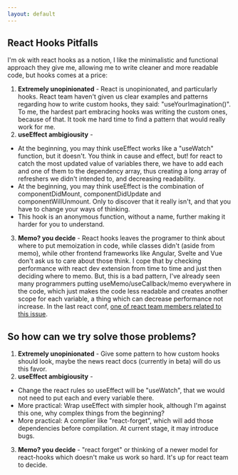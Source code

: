 ```yaml
---
layout: default
---
```

## React Hooks Pitfalls

I'm ok with react hooks as a notion, I like the minimalistic and functional approach they give me, allowing me to write cleaner and more readable code, but hooks comes at a price:

1. __Extremely unopinionated__ - React is unopinionated, and particularly hooks. React team haven't given us clear examples and patterns regarding how to write custom hooks, they said: "useYourImagination()". To me, the hardest part embracing hooks was writing the custom ones, because of that. It took me hard time to find a pattern that would really work for me. 
2. __useEffect ambigiousity__ -
  - At the beginning, you may think useEffect works like a "useWatch" function, but it doesn't. You think in cause and effect, but! for react to catch the most updated value of variables there, we have to add each and one of them to the dependency array, thus creating a long array of refreshers we didn't intended to, and decreasing readability. 
  - At the beginning, you may think useEffect is the combination of componentDidMount, componentDidUpdate and componentWillUnmount. Only to discover that it really isn't, and that you have to change your ways of thinking. 
  - This hook is an anonymous function, without a name, further making it harder for you to understand. 
3. __Memo? you decide__ - React hooks leaves the programer to think about where to put memoization in code, while classes didn't (aside from memo), while other frontend frameworks like Angular, Svelte and Vue don't ask us to care about those think. I cope that by checking performance with react dev extension from time to time and just then deciding where to memo. But, this is a bad pattern, I've already seen many programmers putting useMemo/useCallback/memo everywhere in the code, which just makes the code less readable and creates another scope for each variable, a thing which can decrease performance not increase.
In the last react conf, [one of react team members related to this issue](https://www.youtube.com/watch?v=lGEMwh32soc).

## So how can we try solve those problems? 
1. __Extremely unopinionated__ - Give some pattern to how custom hooks should look, maybe the news react docs (currently in beta) will do us this favor. 
2. __useEffect ambigiousity__ - 
  - Change the react rules so useEffect will be "useWatch", that we would not need to put each and every variable there. 
  - More practical: Wrap useEffect with simpler hook, although I'm against this one, why complex things from the beginning? 
  - More practical: A complier like "react-forget", which will add those dependencies before compilation. At current stage, it may introduce bugs.
3. __Memo? you decide__ - "react forget" or thinking of a newer model for react-hooks which doesn't make us work so hard. It's up for react team to decide. 


